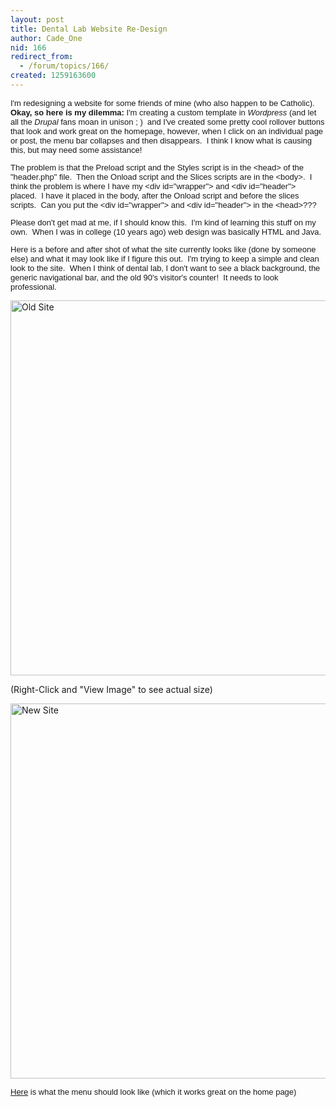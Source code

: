 ```yaml
---
layout: post
title: Dental Lab Website Re-Design
author: Cade_One
nid: 166
redirect_from:
  - /forum/topics/166/
created: 1259163600
---
```

<p><style type="text/css"></style></p>
<div><font size="2" face="Arial">
<p>I'm redesigning a website for some friends of mine (who also happen to be  Catholic).&nbsp; <strong>Okay, so here is my dilemma:</strong> I'm creating a custom template in  <em>Wordpress</em> (and let all the <em>Drupal</em> fans moan in unison ; )&nbsp; and I've created some  pretty cool rollover buttons that look and work great on the homepage, however,  when I click on an individual page or post, the menu bar collapses and then  disappears.&nbsp; I think I know what is causing this, but may need some  assistance!</p>
<p>The problem is that the Preload script and the Styles script is in the  &lt;head&gt; of the &quot;header.php&quot; file.&nbsp; Then the Onload script and the Slices  scripts are in the &lt;body&gt;.&nbsp; I think the problem is where I have my &lt;div  id=&quot;wrapper&quot;&gt; and &lt;div id=&quot;header&quot;&gt; placed.&nbsp; I have it placed in the  body, after the Onload script and before the slices scripts.&nbsp; Can you put the  &lt;div id=&quot;wrapper&quot;&gt; and &lt;div id=&quot;header&quot;&gt; in the &lt;head&gt;???</p>
<p>Please don't get mad at me, if I should know this.&nbsp; I'm kind of learning this  stuff on my own.&nbsp; When I was in college (10 years ago) web design was basically  HTML&nbsp;and Java.</p>
<p>Here is a before and after shot of what the site currently looks like (done  by someone else) and what it may look like if I figure this out.&nbsp; I'm trying to  keep a simple and clean look to the site.&nbsp; When I think of dental lab, I don't  want to see a black background, the generic navigational bar, and the old 90's  visitor's counter!&nbsp; It needs to look professional.</p>
</font></div>
<p><img width="508" height="600" align="middle" src="http://humblepod.com/images/temp/oldsite1.jpg" alt="Old Site" /></p>
<p>(Right-Click and &quot;View Image&quot; to see actual size)</p>
<p><img width="508" height="600" align="middle" src="http://humblepod.com/images/temp/newsite1.jpg" alt="New Site" /></p>
<p class="rteleft"><font size="2" face="Arial"><a href="http://humblepod.com/images/temp/hollandwoodsmiles/hollandwood_menu4.html">Here</a>  is what the menu should look like (which it works great on the home  page) <br />
</font></p>
